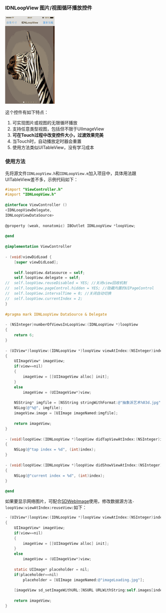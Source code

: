 ### IDNLoopView 图片/视图循环播放控件

![IDNLoopView演示](https://github.com/photondragon/IDNLoopView/raw/master/IDNLoopView.gif)

这个控件有如下特点：

1. 可实现图片或视图的无限循环播放
1. 支持任意类型视图，包括但不限于UIImageView
1. **可在Touch过程中改变控件大小，过渡效果完美**
1. 当Touch时，自动播放定时器会重置
1. 使用方法类似UITableView，没有学习成本

### 使用方法

先将源文件`IDNLoopView.h`和`IDNLoopView.m`加入项目中，具体用法跟UITableView差不多，示例代码如下：

``` objective-c
#import "ViewController.h"
#import "IDNLoopView.h"

@interface ViewController ()
<IDNLoopViewDelegate,
IDNLoopViewDataSource>

@property (weak, nonatomic) IBOutlet IDNLoopView *loopView;

@end

@implementation ViewController

- (void)viewDidLoad {
	[super viewDidLoad];

	self.loopView.datasource = self;
	self.loopView.delegate = self;
//	self.loopView.reuseDisabled = YES; //关闭view回收机制
//	self.loopView.pageControl.hidden = YES; //隐藏内置的UIPageControl
//	self.loopView.intervalTime = 0; //关闭自动切换
//	self.loopView.currentIndex = 2;
}

#pragma mark IDNLoopView DataSource & Delegate

- (NSInteger)numberOfViewsInLoopView:(IDNLoopView *)loopView
{
	return 6;
}

- (UIView*)loopView:(IDNLoopView *)loopView viewAtIndex:(NSInteger)index reuseView:(UIView *)view
{
	UIImageView* imageView;
	if(view==nil)
	{
		imageView = [[UIImageView alloc] init];
	}
	else
		imageView = (UIImageView*)view;
	
	NSString* imgfile = [NSString stringWithFormat:@"抽象派艺术%03d.jpg", (int)index];
	NSLog(@"%@", imgfile);
	imageView.image = [UIImage imageNamed:imgfile];
	
	return imageView;
}

- (void)loopView:(IDNLoopView *)loopView didTapViewAtIndex:(NSInteger)index
{
	NSLog(@"tap index = %d", (int)index);
}

- (void)loopView:(IDNLoopView *)loopView didShowViewAtIndex:(NSInteger)index
{
	NSLog(@"current index = %d", (int)index);
}

@end
```

如果要显示网络图片，可配合[SDWebImage](https://github.com/rs/SDWebImage)使用，修改数据源方法`- loopView:viewAtIndex:reuseView:`如下：

``` objective-c
- (UIView*)loopView:(IDNLoopView *)loopView viewAtIndex:(NSInteger)index reuseView:(UIView *)view
{
	UIImageView* imageView;
	if(view==nil)
	{
		imageView = [[UIImageView alloc] init];
	}
	else
		imageView = (UIImageView*)view;

	static UIImage* placeholder = nil;
	if(placeholder==nil)
		placeholder = [UIImage imageNamed:@"imageLoading.jpg"];
		
	[imageView sd_setImageWithURL:[NSURL URLWithString:self.images[index]] placeholderImage:placeholder];

	return imageView;
}
```
